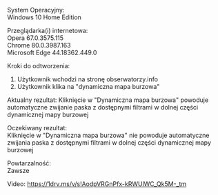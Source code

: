 System Operacyjny:  
Windows 10 Home Edition  

Przeglądarka(i) internetowa:  
Opera 67.0.3575.115  
Chrome 80.0.3987.163  
Microsoft Edge 44.18362.449.0  

Kroki do odtworzenia:  
1. Użytkownik wchodzi na stronę obserwatorzy.info  
2. Użytkownik klika na "dynamiczna mapa burzowa"  

Aktualny rezultat: 
Kliknięcie w "Dynamiczna mapa burzowa" powoduje automatyczne zwijanie paska z dostępnymi filtrami w dolnej części dynamicznej mapy burzowej  

Oczekiwany rezultat:  
Kliknięcie w "Dynamiczna mapa burzowa" nie powoduje automatyczne zwijania paska z dostępnymi filtrami w dolnej części dynamicznej mapy burzowej  

Powtarzalność:  
Zawsze  

Video:
https://1drv.ms/v/s!AodpVRGnPfx-kRWUlWC_Qk5M-_tm


